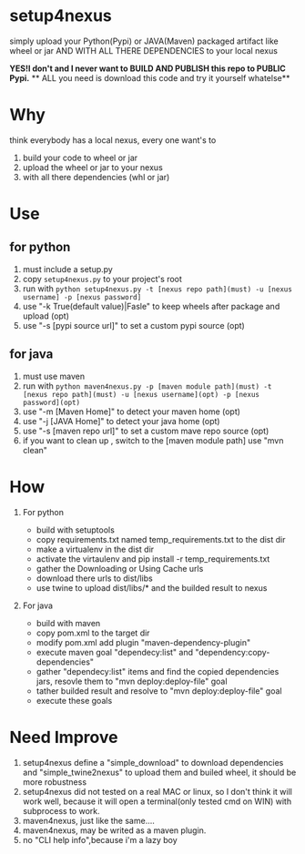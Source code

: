 # setup4nexus
simply upload your Python(Pypi) or JAVA(Maven)  packaged artifact like wheel or jar AND WITH ALL THERE DEPENDENCIES to your local nexus

**YES!I don't and I never want to BUILD AND PUBLISH this repo to PUBLIC Pypi.**
** ALL you need is download this code and try it yourself whatelse**

# Why
think everybody has a local nexus, every one want's to 
1. build your code to wheel or jar
2. upload the wheel or jar to your nexus
3. with all there dependencies (whl or jar)

# Use
## for python
1. must include a setup.py
2. copy `setup4nexus.py` to your project's root
3. run with `python setup4nexus.py -t [nexus repo path](must) -u [nexus username] -p [nexus password]`
4. use "-k True(default value)|Fasle" to keep wheels after package and upload (opt)
5. use "-s [pypi source url]" to set a custom pypi source (opt)

## for java
1. must use maven
3. run with `python maven4nexus.py -p [maven module path](must) -t [nexus repo path](must) -u [nexus username](opt) -p [nexus password](opt)`
4. use "-m [Maven Home]" to detect your maven home (opt)
5. use "-j [JAVA Home]" to detect your java home (opt)
6. use "-s [maven repo url]" to set a custom mave repo source (opt)
7. if you want to clean up , switch to the [maven module path] use "mvn clean"

# How
1. For python
   - build with setuptools
   - copy requirements.txt named temp_requirements.txt to the dist dir
   - make a virtualenv in the dist dir
   - activate the virtaulenv and pip install -r  temp_requirements.txt
   - gather the Downloading or Using Cache urls
   - download there urls to dist/libs
   - use twine to upload dist/libs/* and the builded result to nexus

2. For java
   - build with maven
   - copy pom.xml to the target dir
   - modify pom.xml add plugin "maven-dependency-plugin"
   - execute maven goal "dependecy:list" and "dependency:copy-dependencies"
   - gather "dependecy:list" items and find the copied dependencies jars, resovle them to "mvn deploy:deploy-file" goal
   - tather builded result and resolve to "mvn deploy:deploy-file" goal
   - execute these goals

# Need Improve
1. setup4nexus define a "simple_download" to download dependencies and "simple_twine2nexus" to upload them and builed wheel, it should be more robustness
2. setup4nexus did not tested on a real MAC or linux, so I don't think it will work well, because it will open a terminal(only tested cmd on WIN) with subprocess to work.
3. maven4nexus, just like the same....
4. maven4nexus, may be writed as a maven plugin.
5. no "CLI help info",because i'm a lazy boy
